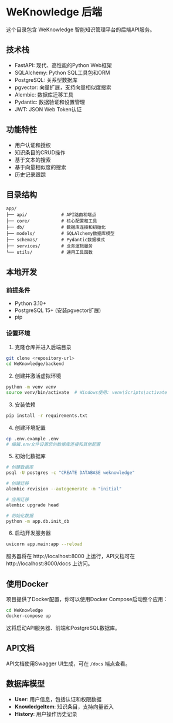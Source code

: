 # WeKnowledge 后端

这个目录包含 WeKnowledge 智能知识管理平台的后端API服务。

## 技术栈

- FastAPI: 现代、高性能的Python Web框架
- SQLAlchemy: Python SQL工具包和ORM
- PostgreSQL: 关系型数据库
- pgvector: 向量扩展，支持向量相似度搜索
- Alembic: 数据库迁移工具
- Pydantic: 数据验证和设置管理
- JWT: JSON Web Token认证

## 功能特性

- 用户认证和授权
- 知识条目的CRUD操作
- 基于文本的搜索
- 基于向量相似度的搜索
- 历史记录跟踪

## 目录结构

```
app/
├── api/             # API路由和端点
├── core/            # 核心配置和工具
├── db/              # 数据库连接和初始化
├── models/          # SQLAlchemy数据库模型
├── schemas/         # Pydantic数据模式
├── services/        # 业务逻辑服务
└── utils/           # 通用工具函数
```

## 本地开发

### 前提条件

- Python 3.10+
- PostgreSQL 15+ (安装pgvector扩展)
- pip

### 设置环境

1. 克隆仓库并进入后端目录

```bash
git clone <repository-url>
cd WeKnowledge/backend
```

2. 创建并激活虚拟环境

```bash
python -m venv venv
source venv/bin/activate  # Windows使用: venv\Scripts\activate
```

3. 安装依赖

```bash
pip install -r requirements.txt
```

4. 创建环境配置

```bash
cp .env.example .env
# 编辑.env文件设置您的数据库连接和其他配置
```

5. 初始化数据库

```bash
# 创建数据库
psql -U postgres -c "CREATE DATABASE weknowledge"

# 创建迁移
alembic revision --autogenerate -m "initial"

# 应用迁移
alembic upgrade head

# 初始化数据
python -m app.db.init_db
```

6. 启动开发服务器

```bash
uvicorn app.main:app --reload
```

服务器将在 http://localhost:8000 上运行，API文档可在 http://localhost:8000/docs 上访问。

## 使用Docker

项目提供了Docker配置，你可以使用Docker Compose启动整个应用：

```bash
cd WeKnowledge
docker-compose up
```

这将启动API服务器、前端和PostgreSQL数据库。

## API文档

API文档使用Swagger UI生成，可在 `/docs` 端点查看。

## 数据库模型

- **User**: 用户信息，包括认证和权限数据
- **KnowledgeItem**: 知识条目，支持向量嵌入
- **History**: 用户操作历史记录 